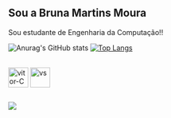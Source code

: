 ## Sou a Bruna Martins Moura
Sou estudante de Engenharia da Computação!!

![Anurag's GitHub stats](https://github-readme-stats.vercel.app/api?username=brureads&show_icons=true&theme=dark)
[![Top Langs](https://github-readme-stats.vercel.app/api/top-langs/?username=brureads&layout=compact&custom_title=Tecnologi&theme=dark)](https://github.com/anuraghazra/github-readme-stats)





<div style="display: inline_block"><br>
<img align="center" alt="vitor-C" heinght="30" width="40"  src="https://cdn.jsdelivr.net/gh/devicons/devicon@latest/icons/c/c-original.svg" />
<img align="center" alt="vs" heinght="30" width="40" src="https://cdn.jsdelivr.net/gh/devicons/devicon@latest/icons/vscode/vscode-original.svg" />
          



</div>

##
<a href="https://www.linkedin.com/in/thor-caravellas-campos-8b2200362" target="_blank"><img src="https://img.shields.io/badge/-LinkedIn-%230077B5?style=for-the-badge&logo=linkedin&logocolor=white" target="_blank">
</a>
